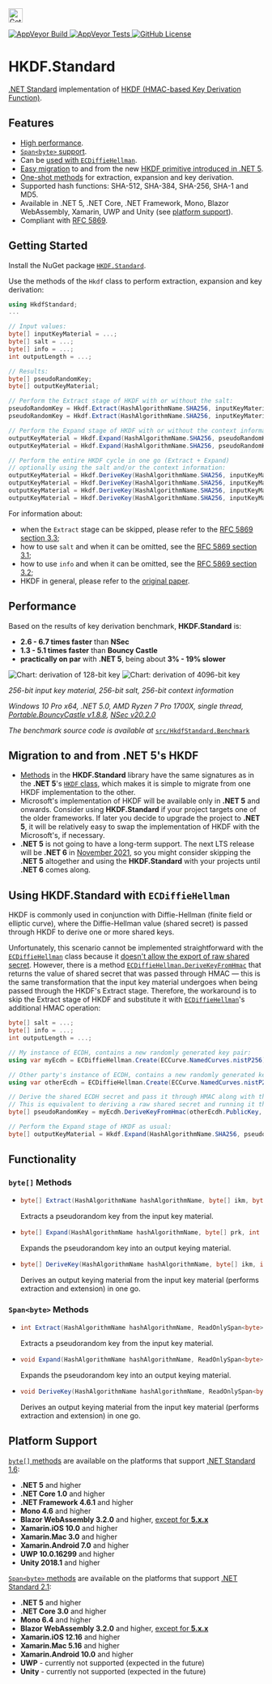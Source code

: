 <a href="https://www.nuget.org/packages/HKDF.Standard/">
  <img src="https://img.shields.io/static/v1?label=Get%20Package&message=NuGet&color=brightgreen&style=plastic" height="28px" alt="Get NuGet Package">
</a>

<p>
  <a href="https://ci.appveyor.com/project/AndreiMilto/hkdf-standard">
    <img alt="AppVeyor Build" src="https://img.shields.io/appveyor/build/AndreiMilto/hkdf-standard?style=flat-square">
  </a>
  <a href="https://ci.appveyor.com/project/AndreiMilto/hkdf-standard/build/tests">
    <img alt="AppVeyor Tests" src="https://img.shields.io/appveyor/tests/AndreiMilto/hkdf-standard?style=flat-square">
  </a>
  <a href="https://github.com/andreimilto/HKDF.Standard/blob/main/LICENSE">
    <img alt="GitHub License" src="https://img.shields.io/github/license/andreimilto/HKDF.Standard?style=flat-square">
  </a>
</p>


# HKDF.Standard

[.NET Standard](https://docs.microsoft.com/en-us/dotnet/standard/net-standard) implementation of [HKDF (HMAC-based Key Derivation Function)](https://tools.ietf.org/html/rfc5869).


## Features

* [High performance](#performance).
* [`Span<byte>` support](#spanbyte-methods).
* Can be [used with `ECDiffieHellman`](#using-hkdfstandard-with-ecdiffiehellman).
* [Easy migration](#migration-to-and-from-net-5s-hkdf) to and from the new [HKDF primitive introduced in .NET 5](https://docs.microsoft.com/en-us/dotnet/api/system.security.cryptography.hkdf?view=net-5.0).
* [One-shot methods](#functionality) for extraction, expansion and key derivation.
* Supported hash functions: SHA-512, SHA-384, SHA-256, SHA-1 and MD5.
* Available in .NET 5, .NET Core, .NET Framework, Mono, Blazor WebAssembly, Xamarin, UWP and Unity (see [platform support](#platform-support)).
* Compliant with [RFC 5869](https://tools.ietf.org/html/rfc5869).


## Getting Started

Install the NuGet package [`HKDF.Standard`](https://www.nuget.org/packages/HKDF.Standard/).

Use the methods of the `Hkdf` class to perform extraction, expansion and key derivation:

```csharp
using HkdfStandard;
...

// Input values:
byte[] inputKeyMaterial = ...;
byte[] salt = ...;
byte[] info = ...;
int outputLength = ...;

// Results:
byte[] pseudoRandomKey;
byte[] outputKeyMaterial;

// Perform the Extract stage of HKDF with or without the salt:
pseudoRandomKey = Hkdf.Extract(HashAlgorithmName.SHA256, inputKeyMaterial, salt);
pseudoRandomKey = Hkdf.Extract(HashAlgorithmName.SHA256, inputKeyMaterial);

// Perform the Expand stage of HKDF with or without the context information:
outputKeyMaterial = Hkdf.Expand(HashAlgorithmName.SHA256, pseudoRandomKey, outputLength, info);
outputKeyMaterial = Hkdf.Expand(HashAlgorithmName.SHA256, pseudoRandomKey, outputLength);

// Perform the entire HKDF cycle in one go (Extract + Expand)
// optionally using the salt and/or the context information:
outputKeyMaterial = Hkdf.DeriveKey(HashAlgorithmName.SHA256, inputKeyMaterial, outputLength, salt, info);
outputKeyMaterial = Hkdf.DeriveKey(HashAlgorithmName.SHA256, inputKeyMaterial, outputLength, salt);
outputKeyMaterial = Hkdf.DeriveKey(HashAlgorithmName.SHA256, inputKeyMaterial, outputLength, info: info);
outputKeyMaterial = Hkdf.DeriveKey(HashAlgorithmName.SHA256, inputKeyMaterial, outputLength);
```

For information about:
* when the `Extract` stage can be skipped, please refer to the [RFC 5869 section 3.3](https://tools.ietf.org/html/rfc5869#section-3.3);
* how to use `salt` and when it can be omitted, see the [RFC 5869 section 3.1](https://tools.ietf.org/html/rfc5869#section-3.1);
* how to use `info` and when it can be omitted, see the [RFC 5869 section 3.2](https://tools.ietf.org/html/rfc5869#section-3.2);
* HKDF in general, please refer to the [original paper](https://eprint.iacr.org/2010/264.pdf).


## Performance

Based on the results of key derivation benchmark, **HKDF.Standard** is:
* **2.6 - 6.7 times faster** than **NSec**
* **1.3 - 5.1 times faster** than **Bouncy Castle**
* **practically on par** with **.NET 5**, being about **3% - 19% slower**

![Chart: derivation of 128-bit key](/img/Chart_KeyDerivation_128bit.png)
![Chart: derivation of 4096-bit key](/img/Chart_KeyDerivation_4096bit.png)

*256-bit input key material, 256-bit salt, 256-bit context information*

*Windows 10 Pro x64, .NET 5.0, AMD Ryzen 7 Pro 1700X, single thread, [Portable.BouncyCastle v1.8.8](https://www.nuget.org/packages/Portable.BouncyCastle/1.8.8),
[NSec v20.2.0](https://www.nuget.org/packages/NSec.Cryptography/20.2.0)*

*The benchmark source code is available at* [`src/HkdfStandard.Benchmark`](https://github.com/andreimilto/HKDF.Standard/tree/main/src/HkdfStandard.Benchmark)


## Migration to and from **.NET 5**'s HKDF

* [Methods](#functionality) in the **HKDF.Standard** library have the same signatures as in the **.NET 5**'s [`HKDF` class](https://docs.microsoft.com/en-us/dotnet/api/system.security.cryptography.hkdf?view=net-5.0), which makes it is simple to migrate from one HKDF implementation to the other.
* Microsoft's implementation of HKDF will be available only in **.NET 5** and onwards. Consider using **HKDF.Standard** if your project targets one of the older frameworks. If later you decide to upgrade the project to **.NET 5**, it will be relatively easy to swap the implementation of HKDF with the Microsoft's, if necessary.
* **.NET 5** is not going to have a long-term support. The next LTS release will be **.NET 6** in [November 2021](https://github.com/dotnet/core/blob/master/roadmap.md), so you might consider skipping the **.NET 5** altogether and using the **HKDF.Standard** with your projects until **.NET 6** comes along.


## Using **HKDF.Standard** with `ECDiffieHellman`

HKDF is commonly used in conjunction with Diffie-Hellman (finite field or elliptic curve), where the Diffie-Hellman value (shared secret) is passed through HKDF to derive one or more shared keys.

Unfortunately, this scenario cannot be implemented straightforward with the [`ECDiffieHellman`](https://docs.microsoft.com/en-us/dotnet/api/system.security.cryptography.ecdiffiehellman?view=netcore-3.1) class because it
[doesn't allow the export of raw shared secret](https://docs.microsoft.com/en-us/dotnet/standard/security/cross-platform-cryptography#ecdh). However, there is a method [`ECDiffieHellman.DeriveKeyFromHmac`](https://docs.microsoft.com/en-us/dotnet/api/system.security.cryptography.ecdiffiehellman.derivekeyfromhmac?view=netcore-3.1) that returns the value of shared secret that was passed through HMAC &mdash; this is the same transformation that the input key material undergoes when being passed through the HKDF's Extract stage. Therefore, the workaround is to skip the Extract stage of HKDF and substitute it with [`ECDiffieHellman`](https://docs.microsoft.com/en-us/dotnet/api/system.security.cryptography.ecdiffiehellman?view=netcore-3.1)'s additional HMAC operation:

```csharp
byte[] salt = ...;
byte[] info = ...;
int outputLength = ...;

// My instance of ECDH, contains a new randomly generated key pair:
using var myEcdh = ECDiffieHellman.Create(ECCurve.NamedCurves.nistP256);

// Other party's instance of ECDH, contains a new randomly generated key pair:
using var otherEcdh = ECDiffieHellman.Create(ECCurve.NamedCurves.nistP256);

// Derive the shared ECDH secret and pass it through HMAC along with the salt (as HMAC's message and key respectively).
// This is equivalent to deriving a raw shared secret and running it through the HKDF Extract, which gives a shared pseudorandom key:
byte[] pseudoRandomKey = myEcdh.DeriveKeyFromHmac(otherEcdh.PublicKey, HashAlgorithmName.SHA256, salt);

// Perform the Expand stage of HKDF as usual:
byte[] outputKeyMaterial = Hkdf.Expand(HashAlgorithmName.SHA256, pseudoRandomKey, outputLength, info);
```


## Functionality

### `byte[]` Methods

* ```csharp
  byte[] Extract(HashAlgorithmName hashAlgorithmName, byte[] ikm, byte[]? salt = null);
  ```
  Extracts a pseudorandom key from the input key material.
  
* ```csharp
  byte[] Expand(HashAlgorithmName hashAlgorithmName, byte[] prk, int outputLength, byte[]? info = null);
  ```
  Expands the pseudorandom key into an output keying material.

* ```csharp
  byte[] DeriveKey(HashAlgorithmName hashAlgorithmName, byte[] ikm, int outputLength, byte[]? salt = null, byte[]? info = null);
  ```
  Derives an output keying material from the input key material (performs extraction and extension) in one go.


### `Span<byte>` Methods

* ```csharp
  int Extract(HashAlgorithmName hashAlgorithmName, ReadOnlySpan<byte> ikm, ReadOnlySpan<byte> salt, Span<byte> prk);
  ```
  Extracts a pseudorandom key from the input key material.

* ```csharp
  void Expand(HashAlgorithmName hashAlgorithmName, ReadOnlySpan<byte> prk, Span<byte> output, ReadOnlySpan<byte> info);
  ```
  Expands the pseudorandom key into an output keying material.

* ```csharp
  void DeriveKey(HashAlgorithmName hashAlgorithmName, ReadOnlySpan<byte> ikm, Span<byte> output, ReadOnlySpan<byte> salt, ReadOnlySpan<byte> info);
  ```
  Derives an output keying material from the input key material (performs extraction and extension) in one go.


## Platform Support

[`byte[]` methods](#byte-methods) are available on the platforms that support [.NET Standard 1.6](https://docs.microsoft.com/en-us/dotnet/standard/net-standard#net-implementation-support):
* **.NET 5** and higher
* **.NET Core 1.0** and higher
* **.NET Framework 4.6.1** and higher
* **Mono 4.6** and higher
* **Blazor WebAssembly 3.2.0** and higher, [except for **5.x.x**](https://docs.microsoft.com/en-us/dotnet/core/compatibility/cryptography/5.0/cryptography-apis-not-supported-on-blazor-webassembly)
* **Xamarin.iOS 10.0** and higher
* **Xamarin.Mac 3.0** and higher
* **Xamarin.Android 7.0** and higher
* **UWP 10.0.16299** and higher
* **Unity 2018.1** and higher

[`Span<byte>` methods](#spanbyte-methods) are available on the platforms that support [.NET Standard 2.1](https://docs.microsoft.com/en-us/dotnet/standard/net-standard#net-implementation-support):
* **.NET 5** and higher
* **.NET Core 3.0** and higher
* **Mono 6.4** and higher
* **Blazor WebAssembly 3.2.0** and higher, [except for **5.x.x**](https://docs.microsoft.com/en-us/dotnet/core/compatibility/cryptography/5.0/cryptography-apis-not-supported-on-blazor-webassembly)
* **Xamarin.iOS 12.16** and higher
* **Xamarin.Mac 5.16** and higher
* **Xamarin.Android 10.0** and higher
* **UWP** - currently not supported (expected in the future)
* **Unity** - currently not supported (expected in the future)
